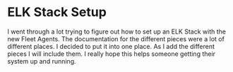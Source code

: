 # ELK Stack Setup

I went through a lot trying to figure out how to set up an ELK Stack with the new Fleet Agents. The documentation for the different pieces were a lot of different places. I decided to put it into one place. As I add the different pieces I will include them. I really hope this helps someone getting their system up and running.

